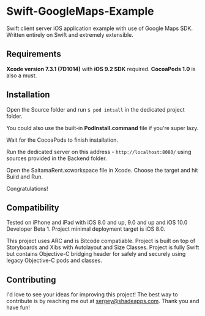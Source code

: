# Swift-GoogleMaps-Example
Swift client server iOS application example with use of Google Maps SDK. Written entirely on Swift and extremely extensible.

## Requirements

**Xcode version 7.3.1 (7D1014)** with **iOS 9.2 SDK** required.
**CocoaPods 1.0** is also a must.

## Installation

Open the Source folder and run ```$ pod intsall``` in the dedicated project folder.

You could also use the built-in **PodInstall.command** file if you're super lazy.

Wait for the CocoaPods to finish installation.

Run the dedicated server on this address - ```http://localhost:8080/``` using sources provided in the Backend folder.

Open the SaitamaRent.xcworkspace file in Xcode. Choose the target and hit Build and Run.

Congratulations!

## Compatibility

Tested on iPhone and iPad with iOS 8.0 and up, 9.0 and up and iOS 10.0 Developer Beta 1. Project minimal deployment target is iOS 8.0.

This project uses ARC and is Bitcode compatiable. Project is built on top of Storyboards and Xibs with Autolayout and Size Classes. Project is fully Swift but contains Objective-C bridging header for safely and securely using legacy Objective-C pods and classes.

## Contributing

I'd love to see your ideas for improving this project! The best way to contribute is by reaching me out at sergey@shadeapps.com.
Thank you and have fun!